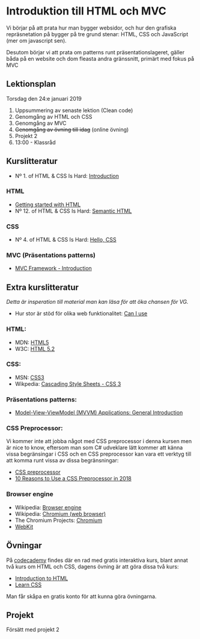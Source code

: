 # Introduktion till HTML och MVC

Vi börjar på att prata hur man bygger websidor, och hur den grafiska repräsnetation på bygger på tre grund stenar: HTML, CSS och JavaScript (mer om javascript sen).

Desutom börjar vi att prata om patterns runt präsentationslageret, gäller båda på en website och dom fleasta andra gränssnitt, primärt med fokus på MVC

## Lektionsplan
Torsdag den 24:e januari 2019
1. Uppsummering av senaste lektion (Clean code)
2. Genomgång av HTML och CSS
3. Genomgång av MVC
4. ~~Genomgång av övning till idag~~ (online övning)
5. Projekt 2
6. 13:00 - Klassråd


## Kurslitteratur

* Nº 1. of HTML & CSS Is Hard: [Introduction](https://internetingishard.com/html-and-css/introduction/)

### HTML
* [Getting started with HTML](https://developer.mozilla.org/en-US/docs/Learn/HTML/Introduction_to_HTML/Getting_started)
* Nº 12. of HTML & CSS Is Hard: [Semantic HTML](https://internetingishard.com/html-and-css/semantic-html/)

### CSS
* Nº 4. of HTML & CSS Is Hard: [Hello, CSS](https://internetingishard.com/html-and-css/hello-css/)

### MVC (Präsentations patterns)
* [MVC Framework - Introduction](https://www.tutorialspoint.com/mvc_framework/mvc_framework_introduction.htm)

## Extra kurslitteratur
*Detta är insperation till material man kan läsa för att öka chansen för VG.*

* Hur stor är stöd för olika web funktionalitet: [Can I use](https://caniuse.com/) 

### HTML:
* MDN: [HTML5](https://developer.mozilla.org/en-US/docs/Web/Guide/HTML/HTML5)
* W3C: [HTML 5.2](https://www.w3.org/TR/html52/)

### CSS:
* MSN: [CSS3](https://developer.mozilla.org/en-US/docs/Web/CSS/CSS3)
* Wikpedia: [Cascading Style Sheets - CSS 3](https://en.wikipedia.org/wiki/Cascading_Style_Sheets#CSS_3)

### Präsentations patterns:
* [Model-View-ViewModel (MVVM) Applications: General Introduction](https://blogs.msdn.microsoft.com/ivo_manolov/2012/03/17/model-view-viewmodel-mvvm-applications-general-introduction/)

### CSS Preprocessor:

Vi kommer inte att jobba något med CSS preprocessor i denna kursen men är nice to know, eftersom man som C# udveklare lätt kommer att känna vissa begränsingar i CSS och en CSS preprocessor kan vara ett verktyg till att komma runt vissa av dissa begränsningar:
* [CSS preprocessor](https://developer.mozilla.org/en-US/docs/Glossary/CSS_preprocessor)
* [10 Reasons to Use a CSS Preprocessor in 2018](https://raygun.com/blog/10-reasons-css-preprocessor/)

### Browser engine
* Wikipedia: [Browser engine](https://en.wikipedia.org/wiki/Browser_engine)
* Wikipedia: [Chromium (web browser)](https://en.wikipedia.org/wiki/Chromium_(web_browser))
* The Chromium Projects: [Chromium](https://www.chromium.org/Home)
* [WebKit](https://webkit.org/)


## Övningar
På [codecademy](https://www.codecademy.com/) findes där en rad med gratis interaktiva kurs, blant annat två kurs om HTML och CSS, dagens övning är att göra dissa två kurs:
- [Introduction to HTML](https://www.codecademy.com/learn/learn-html)
- [Learn CSS](https://www.codecademy.com/learn/learn-css)

Man får skåpa en gratis konto för att kunna göra övningarna.

## Projekt
Försätt med projekt 2
